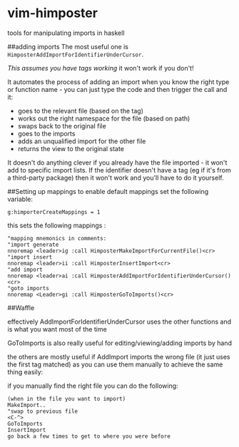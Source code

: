 # vim-himposter
tools for manipulating imports in haskell

##adding imports
The most useful one is `HimposterAddImportForIdentifierUnderCursor`.

*This assumes you have tags working* it won't work if you don't!

It automates the process of adding an import when you know the right type or function name - you can just type the code
and then trigger the call and it:

* goes to the relevant file (based on the tag)
* works out the right namespace for the file (based on path)
* swaps back to the original file
* goes to the imports 
* adds an unqualified import for the other file
* returns the view to the original state

It doesn't do anything clever if you already have the file imported - it won't add to specific import lists. 
If the identifier doesn't have a tag (eg if it's from a third-party package) then it won't work and you'll have to do it yourself.

##Setting up mappings
to enable default mappings set the following variable:

`g:himporterCreateMappings = 1`

this sets the following mappings :

```vim
"mapping mnemonics in comments:
"import generate
nnoremap <leader>ig :call HimposterMakeImportForCurrentFile()<cr>
"import insert
nnoremap <leader>ii :call HimposterInsertImport<cr>
"add import 
nnoremap <leader>ai :call HimposterAddImportForIdentifierUnderCursor()<cr>
"goto imports
nnoremap <Leader>gi :call HimposterGoToImports()<cr>
```

##Waffle

effectively AddImportForIdentifierUnderCursor uses the other functions and is what you want most of the time

GoToImports is also really useful for editing/viewing/adding imports by hand

the others are mostly useful if AddImport imports the wrong file (it just uses the first tag matched) 
as you can use them manually to achieve the same thing easily:

if you manually find the right file you can do the following:

```
(when in the file you want to import)
MakeImport..
"swap to previous file
<C-^>
GoToImports
InsertImport
go back a few times to get to where you were before
```

